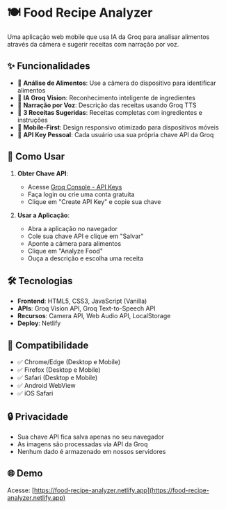 # 🍽️ Food Recipe Analyzer

Uma aplicação web mobile que usa IA da Groq para analisar alimentos através da câmera e sugerir receitas com narração por voz.

## ✨ Funcionalidades

- 📸 **Análise de Alimentos**: Use a câmera do dispositivo para identificar alimentos
- 🤖 **IA Groq Vision**: Reconhecimento inteligente de ingredientes
- 🎵 **Narração por Voz**: Descrição das receitas usando Groq TTS
- 📖 **3 Receitas Sugeridas**: Receitas completas com ingredientes e instruções
- 📱 **Mobile-First**: Design responsivo otimizado para dispositivos móveis
- 🔐 **API Key Pessoal**: Cada usuário usa sua própria chave API da Groq

## 🚀 Como Usar

1. **Obter Chave API**:
   - Acesse [Groq Console - API Keys](https://console.groq.com/keys)
   - Faça login ou crie uma conta gratuita
   - Clique em "Create API Key" e copie sua chave

2. **Usar a Aplicação**:
   - Abra a aplicação no navegador
   - Cole sua chave API e clique em "Salvar"
   - Aponte a câmera para alimentos
   - Clique em "Analyze Food"
   - Ouça a descrição e escolha uma receita

## 🛠️ Tecnologias

- **Frontend**: HTML5, CSS3, JavaScript (Vanilla)
- **APIs**: Groq Vision API, Groq Text-to-Speech API
- **Recursos**: Camera API, Web Audio API, LocalStorage
- **Deploy**: Netlify

## 📱 Compatibilidade

- ✅ Chrome/Edge (Desktop e Mobile)
- ✅ Firefox (Desktop e Mobile)
- ✅ Safari (Desktop e Mobile)
- ✅ Android WebView
- ✅ iOS Safari

## 🔒 Privacidade

- Sua chave API fica salva apenas no seu navegador
- As imagens são processadas via API da Groq
- Nenhum dado é armazenado em nossos servidores

## 🌐 Demo

Acesse: [https://food-recipe-analyzer.netlify.app](https://food-recipe-analyzer.netlify.app)
